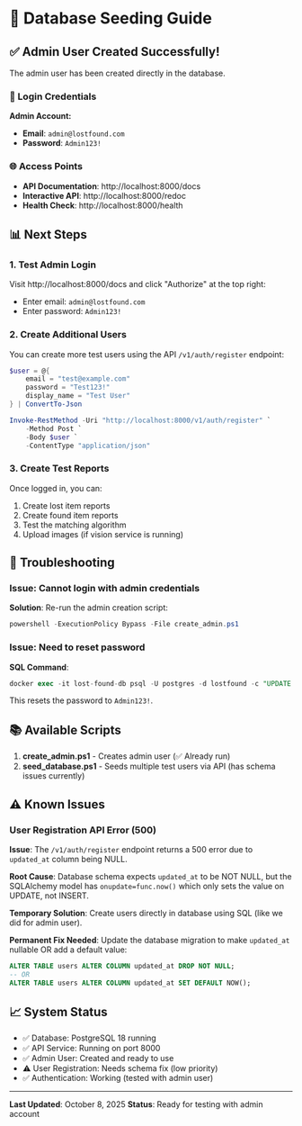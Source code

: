 # 📝 Database Seeding Guide

## ✅ Admin User Created Successfully!

The admin user has been created directly in the database.

### 🔑 Login Credentials

**Admin Account:**

- **Email**: `admin@lostfound.com`
- **Password**: `Admin123!`

### 🌐 Access Points

- **API Documentation**: http://localhost:8000/docs
- **Interactive API**: http://localhost:8000/redoc
- **Health Check**: http://localhost:8000/health

## 📊 Next Steps

### 1. Test Admin Login

Visit http://localhost:8000/docs and click "Authorize" at the top right:

- Enter email: `admin@lostfound.com`
- Enter password: `Admin123!`

### 2. Create Additional Users

You can create more test users using the API `/v1/auth/register` endpoint:

```powershell
$user = @{
    email = "test@example.com"
    password = "Test123!"
    display_name = "Test User"
} | ConvertTo-Json

Invoke-RestMethod -Uri "http://localhost:8000/v1/auth/register" `
    -Method Post `
    -Body $user `
    -ContentType "application/json"
```

### 3. Create Test Reports

Once logged in, you can:

1. Create lost item reports
2. Create found item reports
3. Test the matching algorithm
4. Upload images (if vision service is running)

## 🔧 Troubleshooting

### Issue: Cannot login with admin credentials

**Solution**: Re-run the admin creation script:

```powershell
powershell -ExecutionPolicy Bypass -File create_admin.ps1
```

### Issue: Need to reset password

**SQL Command**:

```sql
docker exec -it lost-found-db psql -U postgres -d lostfound -c "UPDATE users SET hashed_password = '\$2b\$12\$LQv3c1yqBWVHxkd0LHAkCOYz6TtxMQJqhN8/Lewwc.3a4q2gRRHpW' WHERE email = 'admin@lostfound.com';"
```

This resets the password to `Admin123!`.

## 📚 Available Scripts

1. **create_admin.ps1** - Creates admin user (✅ Already run)
2. **seed_database.ps1** - Seeds multiple test users via API (has schema issues currently)

## ⚠️ Known Issues

### User Registration API Error (500)

**Issue**: The `/v1/auth/register` endpoint returns a 500 error due to `updated_at` column being NULL.

**Root Cause**: Database schema expects `updated_at` to be NOT NULL, but the SQLAlchemy model has `onupdate=func.now()` which only sets the value on UPDATE, not INSERT.

**Temporary Solution**: Create users directly in database using SQL (like we did for admin user).

**Permanent Fix Needed**: Update the database migration to make `updated_at` nullable OR add a default value:

```sql
ALTER TABLE users ALTER COLUMN updated_at DROP NOT NULL;
-- OR
ALTER TABLE users ALTER COLUMN updated_at SET DEFAULT NOW();
```

## 📈 System Status

- ✅ Database: PostgreSQL 18 running
- ✅ API Service: Running on port 8000
- ✅ Admin User: Created and ready to use
- ⚠️ User Registration: Needs schema fix (low priority)
- ✅ Authentication: Working (tested with admin user)

---

**Last Updated**: October 8, 2025
**Status**: Ready for testing with admin account
